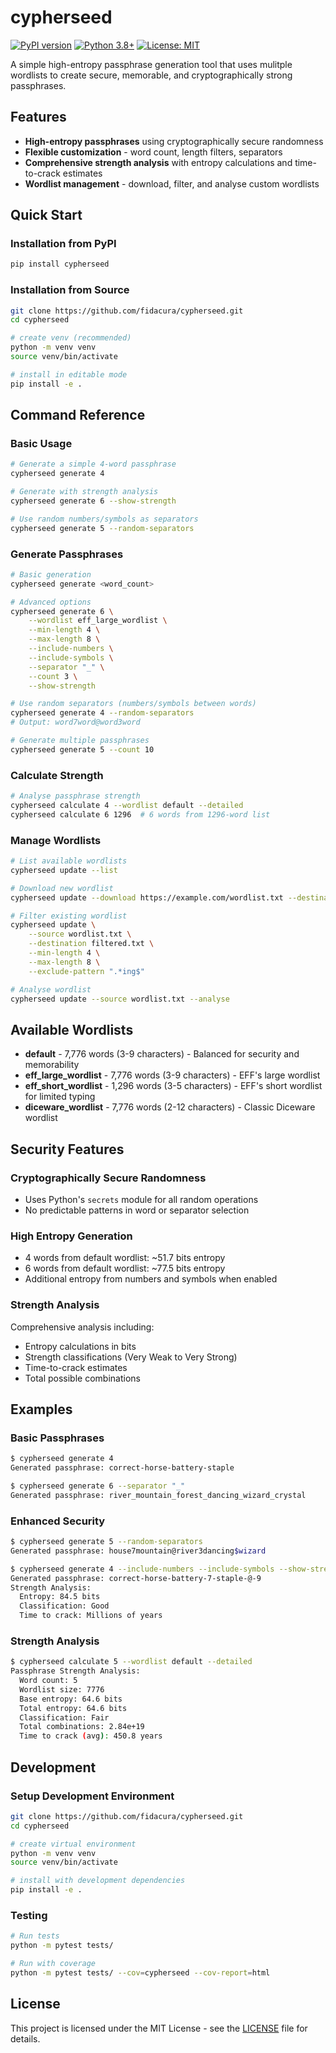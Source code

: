 # cypherseed

[![PyPI version](https://badge.fury.io/py/cypherseed.svg)](https://badge.fury.io/py/cypherseed)
[![Python 3.8+](https://img.shields.io/badge/python-3.8+-blue.svg)](https://www.python.org/downloads/)
[![License: MIT](https://img.shields.io/badge/License-MIT-yellow.svg)](https://opensource.org/licenses/MIT)

A simple high-entropy passphrase generation tool that uses mulitple wordlists to create secure, memorable, and cryptographically strong passphrases.

## Features

- **High-entropy passphrases** using cryptographically secure randomness
- **Flexible customization** - word count, length filters, separators
- **Comprehensive strength analysis** with entropy calculations and time-to-crack estimates
- **Wordlist management** - download, filter, and analyse custom wordlists

## Quick Start

### Installation from PyPI

```bash
pip install cypherseed
```

### Installation from Source

```bash
git clone https://github.com/fidacura/cypherseed.git
cd cypherseed

# create venv (recommended)
python -m venv venv
source venv/bin/activate

# install in editable mode
pip install -e .
```

## Command Reference

### Basic Usage

```bash
# Generate a simple 4-word passphrase
cypherseed generate 4

# Generate with strength analysis
cypherseed generate 6 --show-strength

# Use random numbers/symbols as separators
cypherseed generate 5 --random-separators
```

### Generate Passphrases

```bash
# Basic generation
cypherseed generate <word_count>

# Advanced options
cypherseed generate 6 \
    --wordlist eff_large_wordlist \
    --min-length 4 \
    --max-length 8 \
    --include-numbers \
    --include-symbols \
    --separator "_" \
    --count 3 \
    --show-strength

# Use random separators (numbers/symbols between words)
cypherseed generate 4 --random-separators
# Output: word7word@word3word

# Generate multiple passphrases
cypherseed generate 5 --count 10
```

### Calculate Strength

```bash
# Analyse passphrase strength
cypherseed calculate 4 --wordlist default --detailed
cypherseed calculate 6 1296  # 6 words from 1296-word list
```

### Manage Wordlists

```bash
# List available wordlists
cypherseed update --list

# Download new wordlist
cypherseed update --download https://example.com/wordlist.txt --destination custom.txt

# Filter existing wordlist
cypherseed update \
    --source wordlist.txt \
    --destination filtered.txt \
    --min-length 4 \
    --max-length 8 \
    --exclude-pattern ".*ing$"

# Analyse wordlist
cypherseed update --source wordlist.txt --analyse
```

## Available Wordlists

- **default** - 7,776 words (3-9 characters) - Balanced for security and memorability
- **eff_large_wordlist** - 7,776 words (3-9 characters) - EFF's large wordlist
- **eff_short_wordlist** - 1,296 words (3-5 characters) - EFF's short wordlist for limited typing
- **diceware_wordlist** - 7,776 words (2-12 characters) - Classic Diceware wordlist

## Security Features

### Cryptographically Secure Randomness

- Uses Python's `secrets` module for all random operations
- No predictable patterns in word or separator selection

### High Entropy Generation

- 4 words from default wordlist: ~51.7 bits entropy
- 6 words from default wordlist: ~77.5 bits entropy
- Additional entropy from numbers and symbols when enabled

### Strength Analysis

Comprehensive analysis including:

- Entropy calculations in bits
- Strength classifications (Very Weak to Very Strong)
- Time-to-crack estimates
- Total possible combinations

## Examples

### Basic Passphrases

```bash
$ cypherseed generate 4
Generated passphrase: correct-horse-battery-staple

$ cypherseed generate 6 --separator "_"
Generated passphrase: river_mountain_forest_dancing_wizard_crystal
```

### Enhanced Security

```bash
$ cypherseed generate 5 --random-separators
Generated passphrase: house7mountain@river3dancing$wizard

$ cypherseed generate 4 --include-numbers --include-symbols --show-strength
Generated passphrase: correct-horse-battery-7-staple-@-9
Strength Analysis:
  Entropy: 84.5 bits
  Classification: Good
  Time to crack: Millions of years
```

### Strength Analysis

```bash
$ cypherseed calculate 5 --wordlist default --detailed
Passphrase Strength Analysis:
  Word count: 5
  Wordlist size: 7776
  Base entropy: 64.6 bits
  Total entropy: 64.6 bits
  Classification: Fair
  Total combinations: 2.84e+19
  Time to crack (avg): 450.8 years
```

## Development

### Setup Development Environment

```bash
git clone https://github.com/fidacura/cypherseed.git
cd cypherseed

# create virtual environment
python -m venv venv
source venv/bin/activate

# install with development dependencies
pip install -e .
```

### Testing

```bash
# Run tests
python -m pytest tests/

# Run with coverage
python -m pytest tests/ --cov=cypherseed --cov-report=html
```

## License

This project is licensed under the MIT License - see the [LICENSE](LICENSE) file for details.
